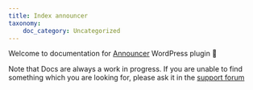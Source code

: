 ```yaml
---
title: Index announcer
taxonomy:
    doc_category: Uncategorized
---
```


Welcome to documentation for [Announcer](/wordpress-plugins/announcer/) WordPress plugin 👋

Note that Docs are always a work in progress. If you are unable to find something which you are looking for, please ask it in the [support forum](/forum)